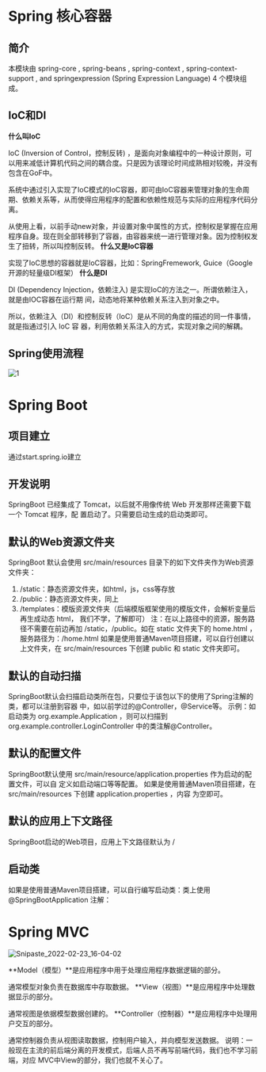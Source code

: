 # Spring 核心容器

## 简介

本模块由 spring-core , spring-beans , spring-context , spring-context-support , and springexpression
(Spring Expression Language) 4 个模块组成。

## IoC和DI

**什么叫IoC**

IoC (Inversion of Control，控制反转) ，是面向对象编程中的一种设计原则，可以用来减低计算机代码之间的耦合度。只是因为该理论时间成熟相对较晚，并没有包含在GoF中。

系统中通过引入实现了IoC模式的IoC容器，即可由IoC容器来管理对象的生命周期、依赖关系等，从而使得应用程序的配置和依赖性规范与实际的应用程序代码分离。

从使用上看，以前手动new对象，并设置对象中属性的方式，控制权是掌握在应用程序自身。现在则全部转移到了容器，由容器来统一进行管理对象。因为控制权发生了扭转，所以叫控制反转。
**什么又是IoC容器**

实现了IoC思想的容器就是IoC容器，比如：SpringFremework, Guice（Google开源的轻量级DI框架）
**什么是DI**

DI (Dependency Injection，依赖注入) 是实现IoC的方法之一。所谓依赖注入，就是由IOC容器在运行期
间，动态地将某种依赖关系注入到对象之中。

所以，依赖注入（DI）和控制反转（IoC）是从不同的角度的描述的同一件事情，就是指通过引入 IoC 容
器，利用依赖关系注入的方式，实现对象之间的解耦。

## Spring使用流程

![1](https://gitee.com/wang-fuming/dawning/raw/master/1.jpg)





# Spring Boot

## 项目建立

通过start.spring.io建立

## 开发说明

SpringBoot 已经集成了 Tomcat，以后就不用像传统 Web 开发那样还需要下载一个 Tomcat 程序，配
置启动了。只需要启动生成的启动类即可。

## 默认的Web资源文件夹
SpringBoot 默认会使用 src/main/resources 目录下的如下文件夹作为Web资源文件夹：

1. /static：静态资源文件夹，如html，js，css等存放
2. /public：静态资源文件夹，同上
3. /templates：模版资源文件夹（后端模版框架使用的模版文件，会解析变量后再生成动态 html，
  我们不学，了解即可）
  注：在以上路径中的资源，服务路径不需要在前边再加 /static，/public。如在 static 文件夹下的
  home.html ，服务路径为：/home.html
  如果是使用普通Maven项目搭建，可以自行创建以上文件夹，在 src/main/resources 下创建
  public 和 static 文件夹即可。

##  默认的自动扫描

SpringBoot默认会扫描启动类所在包，只要位于该包以下的使用了Spring注解的类，都可以注册到容器
中，如以前学过的@Controller，@Service等。
示例：如启动类为 org.example.Application ，则可以扫描到
org.example.controller.LoginController 中的类注解@Controller。

## 默认的配置文件

SpringBoot默认使用 src/main/resource/application.properties 作为启动的配置文件，可以自
定义如启动端口等等配置。
如果是使用普通Maven项目搭建，在 src/main/resources 下创建 application.properties ，内容
为空即可。

## 默认的应用上下文路径

SpringBoot启动的Web项目，应用上下文路径默认为 /

## 启动类

如果是使用普通Maven项目搭建，可以自行编写启动类：类上使用 @SpringBootApplication 注解：

# Spring MVC

![Snipaste_2022-02-23_16-04-02](https://gitee.com/wang-fuming/dawning/raw/master/Snipaste_2022-02-23_16-04-02.png)

**Model（模型）**是应用程序中用于处理应用程序数据逻辑的部分。

通常模型对象负责在数据库中存取数据。
**View（视图）**是应用程序中处理数据显示的部分。

通常视图是依据模型数据创建的。
**Controller（控制器）**是应用程序中处理用户交互的部分。

通常控制器负责从视图读取数据，控制用户输入，并向模型发送数据。
说明：一般现在主流的前后端分离的开发模式，后端人员不再写前端代码，我们也不学习前端，对应
MVC中View的部分，我们也就不关心了。
